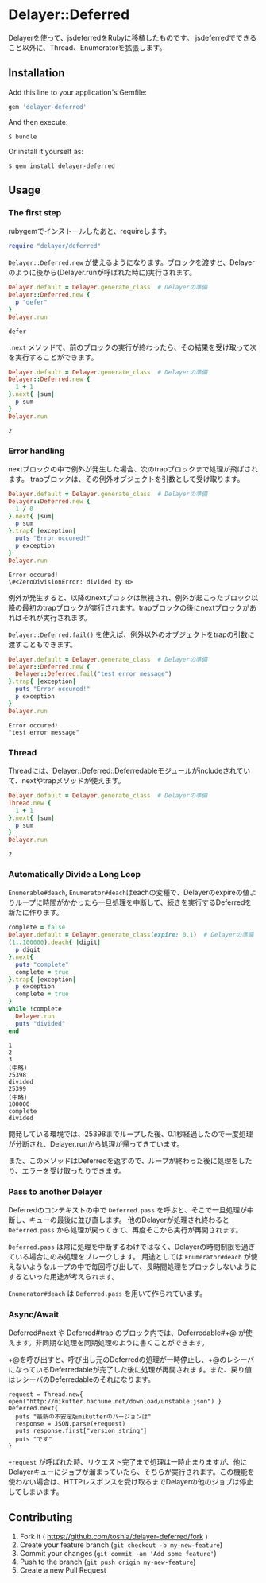 # Delayer::Deferred

Delayerを使って、jsdeferredをRubyに移植したものです。
jsdeferredでできること以外に、Thread、Enumeratorを拡張します。

## Installation

Add this line to your application's Gemfile:

```ruby
gem 'delayer-deferred'
```

And then execute:

    $ bundle

Or install it yourself as:

    $ gem install delayer-deferred

## Usage
### The first step
rubygemでインストールしたあと、requireします。

```ruby
require "delayer/deferred"
```

`Delayer::Deferred.new` が使えるようになります。ブロックを渡すと、Delayerのように後から(Delayer.runが呼ばれた時に)実行されます。

```ruby
Delayer.default = Delayer.generate_class  # Delayerの準備
Delayer::Deferred.new {
  p "defer"
}
Delayer.run
```

```
defer
```

`.next` メソッドで、前のブロックの実行が終わったら、その結果を受け取って次を実行することができます。

```ruby
Delayer.default = Delayer.generate_class  # Delayerの準備
Delayer::Deferred.new {
  1 + 1
}.next{ |sum|
  p sum
}
Delayer.run
```

```
2
```

### Error handling

nextブロックの中で例外が発生した場合、次のtrapブロックまで処理が飛ばされます。
trapブロックは、その例外オブジェクトを引数として受け取ります。

```ruby
Delayer.default = Delayer.generate_class  # Delayerの準備
Delayer::Deferred.new {
  1 / 0
}.next{ |sum|
  p sum
}.trap{ |exception|
  puts "Error occured!"
  p exception
}
Delayer.run
```

```
Error occured!
\#<ZeroDivisionError: divided by 0>
```

例外が発生すると、以降のnextブロックは無視され、例外が起こったブロック以降の最初のtrapブロックが実行されます。trapブロックの後にnextブロックがあればそれが実行されます。

`Delayer::Deferred.fail()` を使えば、例外以外のオブジェクトをtrapの引数に渡すこともできます。

```ruby
Delayer.default = Delayer.generate_class  # Delayerの準備
Delayer::Deferred.new {
  Delayer::Deferred.fail("test error message")
}.trap{ |exception|
  puts "Error occured!"
  p exception
}
Delayer.run
```

```
Error occured!
"test error message"
```

### Thread
Threadには、Delayer::Deferred::Deferredableモジュールがincludeされていて、nextやtrapメソッドが使えます。

```ruby
Delayer.default = Delayer.generate_class  # Delayerの準備
Thread.new {
  1 + 1
}.next{ |sum|
  p sum
}
Delayer.run
```

```
2
```

### Automatically Divide a Long Loop
`Enumerable#deach`, `Enumerator#deach`はeachの変種で、Delayerのexpireの値よりループに時間がかかったら一旦処理を中断して、続きを実行するDeferredを新たに作ります。

```ruby
complete = false
Delayer.default = Delayer.generate_class(expire: 0.1)  # Delayerの準備
(1..100000).deach{ |digit|
  p digit
}.next{
  puts "complete"
  complete = true
}.trap{ |exception|
  p exception
  complete = true
}
while !complete
  Delayer.run
  puts "divided"
end
```

```
1
2
3
(中略)
25398
divided
25399
(中略)
100000
complete
divided
```

開発している環境では、25398までループした後、0.1秒経過したので一度処理が分断され、Delayer.runから処理が帰ってきています。

また、このメソッドはDeferredを返すので、ループが終わった後に処理をしたり、エラーを受け取ったりできます。

### Pass to another Delayer

Deferredのコンテキストの中で `Deferred.pass` を呼ぶと、そこで一旦処理が中断し、キューの最後に並び直します。
他のDelayerが処理され終わると `Deferred.pass` から処理が戻ってきて、再度そこから実行が再開されます。

`Deferred.pass` は常に処理を中断するわけではなく、Delayerの時間制限を過ぎている場合にのみ処理をブレークします。
用途としては `Enumerator#deach` が使えないようなループの中で毎回呼び出して、長時間処理をブロックしないようにするといった用途が考えられます。

`Enumerator#deach` は `Deferred.pass` を用いて作られています。

### Async/Await

Deferred#next や Deferred#trap のブロック内では、Deferredable#+@ が使えます。非同期な処理を同期処理のように書くことができます。

+@を呼び出すと、呼び出し元のDeferredの処理が一時停止し、+@のレシーバになっているDeferredableが完了した後に処理が再開されます。また、戻り値はレシーバのDeferredableのそれになります。

```
request = Thread.new{ open("http://mikutter.hachune.net/download/unstable.json") }
Deferred.next{
  puts "最新の不安定版mikutterのバージョンは"
  response = JSON.parse(+request)
  puts response.first["version_string"]
  puts "です"
}
```

`+request` が呼ばれた時、リクエスト完了まで処理は一時止まりますが、他にDelayerキューにジョブが溜まっていたら、そちらが実行されます。この機能を使わない場合は、HTTPレスポンスを受け取るまでDelayerの他のジョブは停止してしまいます。

## Contributing

1. Fork it ( https://github.com/toshia/delayer-deferred/fork )
2. Create your feature branch (`git checkout -b my-new-feature`)
3. Commit your changes (`git commit -am 'Add some feature'`)
4. Push to the branch (`git push origin my-new-feature`)
5. Create a new Pull Request
